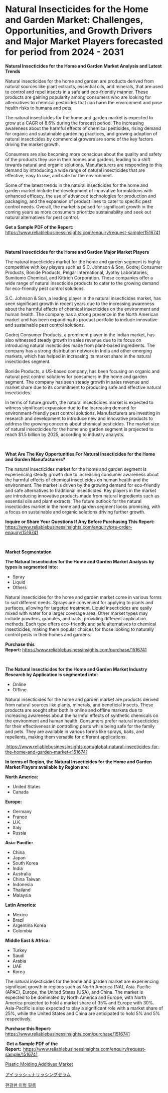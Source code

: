 <p><h1>Natural Insecticides for the Home and Garden Market: Challenges, Opportunities, and Growth Drivers and Major Market Players forecasted for period from 2024 - 2031</h1></p><p><strong>Natural Insecticides for the Home and Garden Market Analysis and Latest Trends</strong></p>
<p><p>Natural insecticides for the home and garden are products derived from natural sources like plant extracts, essential oils, and minerals, that are used to control and repel insects in a safe and eco-friendly manner. These products are gaining popularity among consumers who are looking for alternatives to chemical pesticides that can harm the environment and pose health risks to humans and pets.</p><p>The natural insecticides for the home and garden market is expected to grow at a CAGR of 8.6% during the forecast period. The increasing awareness about the harmful effects of chemical pesticides, rising demand for organic and sustainable gardening practices, and growing adoption of natural insecticides by commercial growers are some of the key factors driving the market growth.</p><p>Consumers are also becoming more conscious about the quality and safety of the products they use in their homes and gardens, leading to a shift towards natural and organic solutions. Manufacturers are responding to this demand by introducing a wide range of natural insecticides that are effective, easy to use, and safe for the environment.</p><p>Some of the latest trends in the natural insecticides for the home and garden market include the development of innovative formulations with enhanced efficacy, the use of advanced technologies for production and packaging, and the expansion of product lines to cater to specific pest control needs. Overall, the market is poised for significant growth in the coming years as more consumers prioritize sustainability and seek out natural alternatives for pest control.</p></p>
<p><strong>Get a Sample PDF of the Report:&nbsp;</strong> <a href="https://www.reliablebusinessinsights.com/enquiry/request-sample/1516741">https://www.reliablebusinessinsights.com/enquiry/request-sample/1516741</a></p>
<p>&nbsp;</p>
<p><strong>Natural Insecticides for the Home and Garden Major Market Players</strong></p>
<p><p>The natural insecticides market for the home and garden segment is highly competitive with key players such as S.C. Johnson & Son, Godrej Consumer Products, Bonide Products, Pelgar International, Jyothy Laboratories, Sumitomo Chemical, and Kittrich Corporation. These companies offer a wide range of natural insecticide products to cater to the growing demand for eco-friendly pest control solutions.</p><p>S.C. Johnson & Son, a leading player in the natural insecticides market, has seen significant growth in recent years due to the increasing awareness about the harmful effects of chemical insecticides on the environment and human health. The company has a strong presence in the North American market and has been expanding its product portfolio to include innovative and sustainable pest control solutions.</p><p>Godrej Consumer Products, a prominent player in the Indian market, has also witnessed steady growth in sales revenue due to its focus on introducing natural insecticides made from plant-based ingredients. The company has a strong distribution network in India and other emerging markets, which has helped in increasing its market share in the natural insecticides segment.</p><p>Bonide Products, a US-based company, has been focusing on organic and natural pest control solutions for consumers in the home and garden segment. The company has seen steady growth in sales revenue and market share due to its commitment to producing safe and effective natural insecticides.</p><p>In terms of future growth, the natural insecticides market is expected to witness significant expansion due to the increasing demand for environment-friendly pest control solutions. Manufacturers are investing in research and development to introduce new and innovative products to address the growing concerns about chemical pesticides. The market size of natural insecticides for the home and garden segment is projected to reach $1.5 billion by 2025, according to industry analysts.</p></p>
<p>&nbsp;</p>
<p><strong>What Are The Key Opportunities For Natural Insecticides for the Home and Garden Manufacturers?</strong></p>
<p><p>The natural insecticides market for the home and garden segment is experiencing steady growth due to increasing consumer awareness about the harmful effects of chemical insecticides on human health and the environment. The market is driven by the growing demand for eco-friendly and safe alternatives to traditional insecticides. Key players in the market are introducing innovative products made from natural ingredients such as essential oils and plant extracts. The future outlook for the natural insecticides market in the home and garden segment looks promising, with a focus on sustainable and organic solutions driving further growth.</p></p>
<p><strong>Inquire or Share Your Questions If Any Before Purchasing This Report:</strong> <a href="https://www.reliablebusinessinsights.com/enquiry/pre-order-enquiry/1516741">https://www.reliablebusinessinsights.com/enquiry/pre-order-enquiry/1516741</a></p>
<p>&nbsp;</p>
<p><strong>Market Segmentation</strong></p>
<p><strong>The Natural Insecticides for the Home and Garden Market Analysis by types is segmented into:</strong></p>
<p><ul><li>Spray</li><li>Liquid</li><li>Others</li></ul></p>
<p><p>Natural insecticides for the home and garden market come in various forms to suit different needs. Sprays are convenient for applying to plants and surfaces, allowing for targeted treatment. Liquid insecticides are easily mixed with water for a larger coverage area. Other market types may include powders, granules, and baits, providing different application methods. Each type offers eco-friendly and safe alternatives to chemical insecticides, making them popular choices for those looking to naturally control pests in their homes and gardens.</p></p>
<p><strong>Purchase this Report:&nbsp;</strong><a href="https://www.reliablebusinessinsights.com/purchase/1516741">https://www.reliablebusinessinsights.com/purchase/1516741</a></p>
<p>&nbsp;</p>
<p><strong>The Natural Insecticides for the Home and Garden Market Industry Research by Application is segmented into:</strong></p>
<p><ul><li>Online</li><li>Offline</li></ul></p>
<p><p>Natural insecticides for the home and garden market are products derived from natural sources like plants, minerals, and beneficial insects. These products are sought after both in online and offline markets due to increasing awareness about the harmful effects of synthetic chemicals on the environment and human health. Consumers prefer natural insecticides for their effectiveness in controlling pests while being safe for the family and pets. They are available in various forms like sprays, baits, and repellents, making them versatile for different applications.</p></p>
<p><a href="https://www.reliablebusinessinsights.com/global-natural-insecticides-for-the-home-and-garden-market-r1516741">&nbsp;https://www.reliablebusinessinsights.com/global-natural-insecticides-for-the-home-and-garden-market-r1516741</a></p>
<p><strong>In terms of Region, the Natural Insecticides for the Home and Garden Market Players available by Region are:</strong></p>
<p>
    <p> <strong> North America: </strong>
        <ul>
            <li>United States</li>
            <li>Canada</li>
        </ul>
        </p> 
    <p> <strong> Europe: </strong>
        <ul>
            <li>Germany</li>
            <li>France</li>
            <li>U.K.</li>
            <li>Italy</li>
            <li>Russia</li>
        </ul>
        </p> 
    <p> <strong> Asia-Pacific: </strong>
        <ul>
            <li>China</li>
            <li>Japan</li>
            <li>South Korea</li>
            <li>India</li>
            <li>Australia</li>
            <li>China Taiwan</li>
            <li>Indonesia</li>
            <li>Thailand</li>
            <li>Malaysia</li>
        </ul>
        </p> 
    <p> <strong> Latin America: </strong>
        <ul>
            <li>Mexico</li>
            <li>Brazil</li>
            <li>Argentina Korea</li>
            <li>Colombia</li>
        </ul>
        </p> 
    <p> <strong> Middle East & Africa: </strong>
        <ul>
            <li>Turkey</li>
            <li>Saudi</li>
            <li>Arabia</li>
            <li>UAE</li>
            <li>Korea</li>
        </ul>
    </p>
    </p>
<p><p>The natural insecticides for the home and garden market are experiencing significant growth in regions such as North America (NA), Asia-Pacific (APAC), Europe, the United States (USA), and China. The market is expected to be dominated by North America and Europe, with North America projected to hold a market share of 35% and Europe with 30%. Asia-Pacific is also expected to play a significant role with a market share of 25%, while the United States and China are anticipated to hold 5% and 5% respectively.</p></p>
<p><strong>Purchase this Report: </strong><a href="https://www.reliablebusinessinsights.com/purchase/1516741">https://www.reliablebusinessinsights.com/purchase/1516741</a></p>
<p>&nbsp;<strong>Get a Sample PDF of the Report:&nbsp;&nbsp;</strong><a href="https://www.reliablebusinessinsights.com/enquiry/request-sample/1516741">https://www.reliablebusinessinsights.com/enquiry/request-sample/1516741</a></p>
<p><strong></strong></p>
<p><p><a href="https://view.publitas.com/reportprime-1/global-plastic-molding-additives-market-opportunities-and-forecast-for-period-from-2024-to-2031/">Plastic Molding Additives Market</a></p><p><a href="https://medium.com/@kaitlensen45645/2024%E5%B9%B4%E3%81%8B%E3%82%892031%E5%B9%B4%E3%81%BE%E3%81%A7%E3%81%AE%E3%81%BE%E3%81%A4%E6%AF%9B%E8%82%B2%E6%AF%9B%E3%82%BB%E3%83%A9%E3%83%A0%E5%B8%82%E5%A0%B4%E3%81%AE%E3%82%B7%E3%82%A7%E3%82%A2%E3%81%A8%E7%AB%B6%E4%BA%89%E7%92%B0%E5%A2%83%E3%81%AB%E3%81%A4%E3%81%84%E3%81%A6%E3%81%AE%E6%B4%9E%E5%AF%9F-316de6e7fd62">アイラッシュナリッシングセラム</a></p><p><a href="https://github.com/rifqimuhammad018/Market-Research-Report-List-1/blob/main/9761065112153.md">편광판 이형 필름</a></p></p>
